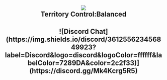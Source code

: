 <h2 align = 'center'><img src="https://github.com/Slait12/territory-control-balanced/assets/126407560/5ce6b631-4a8e-4b0a-8f04-4140e2af1b80"><br>Territory Control:Balanced</h2>

<h2 align = 'center'>![Discord Chat](https://img.shields.io/discord/361255623456849923?label=Discord&logo=discord&logoColor=ffffff&labelColor=7289DA&color=2c2f33)](https://discord.gg/Mk4Kcrg5R5)</h2>
